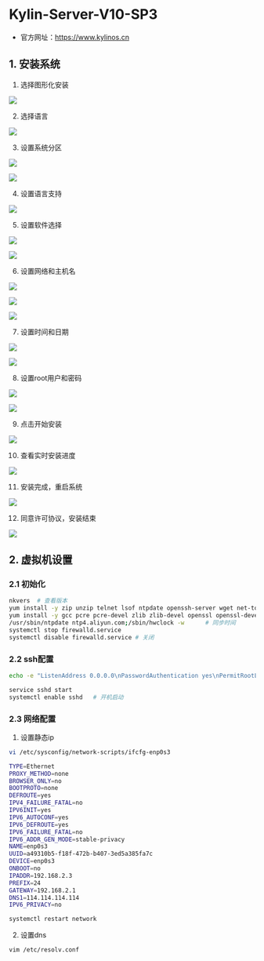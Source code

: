 # Kylin-Server-V10-SP3

- 官方网址：https://www.kylinos.cn

## 1. 安装系统

1. 选择图形化安装

![](../../assets/_images/deploy/kylin/1.png)

2. 选择语言

![](../../assets/_images/deploy/kylin/2.png)

3. 设置系统分区

![](../../assets/_images/deploy/kylin/3.png)

![](../../assets/_images/deploy/kylin/3_1.png)

4. 设置语言支持

![](../../assets/_images/deploy/kylin/4.png)

5. 设置软件选择

![](../../assets/_images/deploy/kylin/5.png)

![](../../assets/_images/deploy/kylin/5_1.png)

6. 设置网络和主机名

![](../../assets/_images/deploy/kylin/6.png)

![](../../assets/_images/deploy/kylin/6_1.png)

![](../../assets/_images/deploy/kylin/6_2.png)

7. 设置时间和日期

![](../../assets/_images/deploy/kylin/7.png)

![](../../assets/_images/deploy/kylin/7_1.png)

8. 设置root用户和密码

![](../../assets/_images/deploy/kylin/8.png)

![](../../assets/_images/deploy/kylin/8_1.png)

9. 点击开始安装

![](../../assets/_images/deploy/kylin/9.png)

10. 查看实时安装进度

![](../../assets/_images/deploy/kylin/10.png)

11. 安装完成，重启系统

![](../../assets/_images/deploy/kylin/11.png)

12. 同意许可协议，安装结束

![](../../assets/_images/deploy/kylin/12.png)

## 2. 虚拟机设置

### 2.1 初始化

```bash
nkvers  # 查看版本
yum install -y zip unzip telnet lsof ntpdate openssh-server wget net-tools.x86_64
yum install -y gcc pcre pcre-devel zlib zlib-devel openssl openssl-devel
/usr/sbin/ntpdate ntp4.aliyun.com;/sbin/hwclock -w      # 同步时间
systemctl stop firewalld.service
systemctl disable firewalld.service # 关闭
```

### 2.2 ssh配置

```bash
echo -e "ListenAddress 0.0.0.0\nPasswordAuthentication yes\nPermitRootLogin yes" >> /etc/ssh/sshd_config # 开启密码验证和root账号登录 

service sshd start
systemctl enable sshd   # 开机启动
```

### 2.3 网络配置

1. 设置静态ip

```bash
vi /etc/sysconfig/network-scripts/ifcfg-enp0s3

TYPE=Ethernet
PROXY_METHOD=none
BROWSER_ONLY=no
BOOTPROTO=none
DEFROUTE=yes
IPV4_FAILURE_FATAL=no
IPV6INIT=yes
IPV6_AUTOCONF=yes
IPV6_DEFROUTE=yes
IPV6_FAILURE_FATAL=no
IPV6_ADDR_GEN_MODE=stable-privacy
NAME=enp0s3
UUID=a49310b5-f18f-472b-b407-3ed5a385fa7c
DEVICE=enp0s3
ONBOOT=no
IPADDR=192.168.2.3
PREFIX=24
GATEWAY=192.168.2.1
DNS1=114.114.114.114
IPV6_PRIVACY=no
```

```bash
systemctl restart network
```

2. 设置dns

```bash
vim /etc/resolv.conf
```